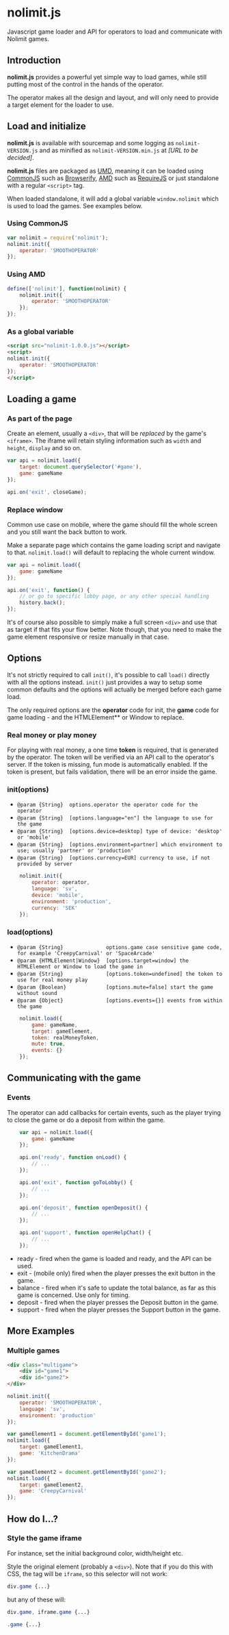 # nolimit.js

Javascript game loader and API for operators to load and  communicate with Nolimit games.

## Introduction

**nolimit.js** provides a powerful yet simple way to load games, while still putting most of the control in the hands of the operator.

The operator makes all the design and layout, and will only need to provide a target element for the loader to use.

## Load and initialize

**nolimit.js** is available with sourcemap and some logging as `nolimit-VERSION.js` and as minified as `nolimit-VERSION.min.js` at *\[URL to be decided]*.

**nolimit.js** files are packaged as [UMD](https://github.com/umdjs/umd), meaning it can be loaded using [CommonJS](http://wiki.commonjs.org/wiki/CommonJS) such as [Browserify](http://browserify.org/), [AMD](https://github.com/amdjs/amdjs-api/wiki/AMD) such as [RequireJS](http://requirejs.org/) or just standalone with a regular `<script>` tag.

When loaded standalone, it will add a global variable `window.nolimit` which is used to load the games. See examples below.

### Using CommonJS

```javascript
var nolimit = require('nolimit');
nolimit.init({
    operator: 'SMOOTHOPERATOR'
});
```

### Using AMD

```javascript
define(['nolimit'], function(nolimit) {
    nolimit.init({
        operator: 'SMOOTHOPERATOR'
    });
});
```

### As a global variable

```html
<script src="nolimit-1.0.0.js"></script>
<script>
nolimit.init({
    operator: 'SMOOTHOPERATOR'
});
</script>
```

## Loading a game

### As part of the page

Create an element, usually a `<div>`, that will be *replaced* by the game's `<iframe>`. The iframe will retain styling information such as `width` and `height`, `display` and so on.

```javascript
var api = nolimit.load({
    target: document.querySelector('#game'),
    game: gameName
});

api.on('exit', closeGame);
```

### Replace window

Common use case on mobile, where the game should fill the whole screen and you still want the back button to work. 

Make a separate page which contains the game loading script and navigate to that. `nolimit.load()` will default to replacing the whole current window.

```javascript
var api = nolimit.load({
    game: gameName
});

api.on('exit', function() {
    // or go to specific lobby page, or any other special handling
    history.back();
});
```

It's of course also possible to simply make a full screen `<div>` and use that as target if that fits your flow better. Note though, that you need to make the game element responsive or resize manually in that case.

## Options

It's not strictly required to call `init()`, it's possible to call `load()` directly with all the options instead. `init()` just provides a way to setup some common defaults and the options will actually be merged before each game load.
 
The only required options are the **operator** code for init, the **game** code for game loading - and the HTMLElement** or Window to replace.

### Real money or play money

For playing with real money, a one time **token** is required, that is generated by the operator. The token will be verified via an API call to the operator's server. If the token is missing, fun mode is automatically enabled. If the token is present, but fails validation, there will be an error inside the game.

### init(options)

* `@param {String}  options.operator the operator code for the operator`
* `@param {String}  [options.language="en"] the language to use for the game`
* `@param {String}  [options.device=desktop] type of device: 'desktop' or 'mobile'`
* `@param {String}  [options.environment=partner] which environment to use; usually 'partner' or 'production'`
* `@param {String}  [options.currency=EUR] currency to use, if not provided by server`

```javascript
    nolimit.init({
        operator: operator,
        language: 'sv',
        device: 'mobile',
        environment: 'production',
        currency: 'SEK'
    });
```

### load(options)

* `@param {String}              options.game case sensitive game code, for example 'CreepyCarnival' or 'SpaceArcade'`
* `@param {HTMLElement|Window}  [options.target=window] the HTMLElement or Window to load the game in`
* `@param {String}              [options.token=undefined] the token to use for real money play`
* `@param {Boolean}             [options.mute=false] start the game without sound`
* `@param {Object}              [options.events={}] events from within the game`

```javascript
    nolimit.load({
        game: gameName,
        target: gameElement,
        token: realMoneyToken,
        mute: true,        
        events: {}
    });
```

## Communicating with the game

### Events

The operator can add callbacks for certain events, such as the player trying to close the game or do a deposit from within the game.

```javascript
    var api = nolimit.load({
        game: gameName
    });

    api.on('ready', function onLoad() {
        // ...
    });

    api.on('exit', function goToLobby() {
        // ...
    });

    api.on('deposit', function openDeposit() {
        // ...
    });

    api.on('support', function openHelpChat() {
        // ...
    });
```

* ready - fired when the game is loaded and ready, and the API can be used.
* exit - (mobile only) fired when the player presses the exit button in the game.
* balance - fired when it's safe to update the total balance, as far as this game is concerned. Use only for timing.
* deposit - fired when the player presses the Deposit button in the game.
* support - fired when the player presses the Support button in the game.

## More Examples

### Multiple games

```html
<div class="multigame">
    <div id="game1">
    <div id="game2">
</div>
```

```javascript
nolimit.init({
    operator: 'SMOOTHOPERATOR',
    language: 'sv',
    environment: 'production'
});

var gameElement1 = document.getElementById('game1');
nolimit.load({
    target: gameElement1,
    game: 'KitchenDrama'
});

var gameElement2 = document.getElementById('game2');
nolimit.load({
    target: gameElement2,
    game: 'CreepyCarnival'
});

```

## How do I...?

### Style the game iframe

For instance, set the initial background color, width/height etc.

Style the original element (probably a `<div>`). Note that if you do this with CSS, the tag will be `iframe`, so this selector will not work:

```css
div.game {...}
```

but any of these will:

```css
div.game, iframe.game {...}

.game {...}
```
